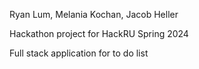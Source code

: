 Ryan Lum, Melania Kochan, Jacob Heller

Hackathon project for HackRU Spring 2024

Full stack application for to do list
